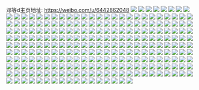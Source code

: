 邓等d主页地址: https://weibo.com/u/6442862048 
![](https://wx4.sinaimg.cn/mw2000/00721AJOly1h95spnhd5oj30u00xmq8a.jpg) 
![](https://wx4.sinaimg.cn/mw2000/00721AJOly1h95spkialoj31400u010x.jpg) 
![](https://wx4.sinaimg.cn/mw2000/00721AJOly1h95spobm4jj30u0140n15.jpg) 
![](https://wx4.sinaimg.cn/mw2000/00721AJOly1h95spgitj1j30sg2tx4qp.jpg) 
![](https://wx4.sinaimg.cn/mw2000/00721AJOly1h95sperrouj30sg1n9wxk.jpg) 
![](https://wx4.sinaimg.cn/mw2000/00721AJOly1h95sphkuw5j30sg3aib0l.jpg) 
![](https://wx4.sinaimg.cn/mw2000/00721AJOly1h95spi5mxtj30u013gtcj.jpg) 
![](https://wx4.sinaimg.cn/mw2000/00721AJOly1h95spjftknj30u014e46x.jpg) 
![](https://wx4.sinaimg.cn/mw2000/00721AJOly1h95spiltksj30u014044t.jpg) 
![](https://wx4.sinaimg.cn/mw2000/00721AJOly1h93s0tijxgj33402c01l0.jpg) 
![](https://wx4.sinaimg.cn/mw2000/00721AJOly1h93s0uff21j32801o0tpm.jpg) 
![](https://wx4.sinaimg.cn/mw2000/00721AJOly1h93s0v0jnvj32801o0qis.jpg) 
![](https://wx4.sinaimg.cn/mw2000/00721AJOly1h93s1133mgj33402c0kjm.jpg) 
![](https://wx4.sinaimg.cn/mw2000/00721AJOly1h92g4duuvvj30t41ejajz.jpg) 
![](https://wx4.sinaimg.cn/mw2000/00721AJOly1h92g46jkisj30u013edrh.jpg) 
![](https://wx4.sinaimg.cn/mw2000/00721AJOly1h92g47esedj30u010z4ag.jpg) 
![](https://wx4.sinaimg.cn/mw2000/00721AJOly1h92g49671nj30u0140tkg.jpg) 
![](https://wx4.sinaimg.cn/mw2000/00721AJOly1h92g4a99mcj30u0140nca.jpg) 
![](https://wx4.sinaimg.cn/mw2000/00721AJOly1h8t6l6sllaj30vc15sqc1.jpg) 
![](https://wx4.sinaimg.cn/mw2000/00721AJOly1h8t6kig0zhj31o02hzapd.jpg) 
![](https://wx4.sinaimg.cn/mw2000/00721AJOly1h8t6khunvcj30vc15sais.jpg) 
![](https://wx4.sinaimg.cn/mw2000/00721AJOly1h8t6kivfd2j30yq0u0tfb.jpg) 
![](https://wx4.sinaimg.cn/mw2000/00721AJOly1h8t6kl86ypj30k00zk0zv.jpg) 
![](https://wx4.sinaimg.cn/mw2000/00721AJOly1h8i7bwes0xj30u0159tc4.jpg) 
![](https://wx4.sinaimg.cn/mw2000/00721AJOly1h8i7c12bcdj30u01sy0wo.jpg) 
![](https://wx4.sinaimg.cn/mw2000/00721AJOly1h89mmu62hpj30vc15stq4.jpg) 
![](https://wx4.sinaimg.cn/mw2000/00721AJOly1h89mmrvub9j31o0280u0y.jpg) 
![](https://wx4.sinaimg.cn/mw2000/00721AJOly1h89mn45pthj32dc35skjn.jpg) 
![](https://wx4.sinaimg.cn/mw2000/00721AJOly1h89mna35akj32dd35skjm.jpg) 
![](https://wx4.sinaimg.cn/mw2000/00721AJOly1h89mngnpe6j30vc15swxv.jpg) 
![](https://wx4.sinaimg.cn/mw2000/00721AJOly1h89mnjmspij30sg23u1kx.jpg) 
![](https://wx4.sinaimg.cn/mw2000/00721AJOly1h89mrr4pe3j31o02801kx.jpg) 
![](https://wx4.sinaimg.cn/mw2000/00721AJOly1h7ysvomhwpj31400u0jz0.jpg) 
![](https://wx4.sinaimg.cn/mw2000/00721AJOly1h7ysvrb06gj30u0140tgn.jpg) 
![](https://wx4.sinaimg.cn/mw2000/00721AJOly1h7ysvqcsytj31400u0jy0.jpg) 
![](https://wx4.sinaimg.cn/mw2000/00721AJOly1h7ysvpewkvj31400u0n3g.jpg) 
![](https://wx4.sinaimg.cn/mw2000/00721AJOly1h7ysvs5wkej31400u044j.jpg) 
![](https://wx4.sinaimg.cn/mw2000/00721AJOly1h7ysvsyopxj31400u0wlq.jpg) 
![](https://wx4.sinaimg.cn/mw2000/00721AJOly1h7um1n0t8zj31qo2bku0x.jpg) 
![](https://wx4.sinaimg.cn/mw2000/00721AJOly1h7um1i3udhj31qo2bke81.jpg) 
![](https://wx4.sinaimg.cn/mw2000/00721AJOly1h7um1qkyovj31qo2bkhdt.jpg) 
![](https://wx4.sinaimg.cn/mw2000/00721AJOly1h7um1rzo2kj30vc15sqk7.jpg) 
![](https://wx4.sinaimg.cn/mw2000/00721AJOly1h7um1xrmg9j31qo2bku0x.jpg) 
![](https://wx4.sinaimg.cn/mw2000/00721AJOly1h7um212se4j31q0264b29.jpg) 
![](https://wx4.sinaimg.cn/mw2000/00721AJOly1h7um27wqkjj30vc15sdn7.jpg) 
![](https://wx4.sinaimg.cn/mw2000/00721AJOly1h7ryyxm9jpj30u0140do9.jpg) 
![](https://wx4.sinaimg.cn/mw2000/00721AJOly1h7ryywwyzuj30u0140k0g.jpg) 
![](https://wx4.sinaimg.cn/mw2000/00721AJOly1h7ryyxwj4tj30u0140k07.jpg) 
![](https://wx4.sinaimg.cn/mw2000/00721AJOly1h7ryyy746tj31400u0qd2.jpg) 
![](https://wx4.sinaimg.cn/mw2000/00721AJOly1h7ryyynr6fj30u00y9aja.jpg) 
![](https://wx4.sinaimg.cn/mw2000/00721AJOly1h7ryyyymxtj30u0140wjv.jpg) 
![](https://wx4.sinaimg.cn/mw2000/00721AJOly1h7ryz07ko8j30u01hc7bm.jpg) 
![](https://wx4.sinaimg.cn/mw2000/00721AJOly1h7ogyw5nr0j31o0280hdt.jpg) 
![](https://wx4.sinaimg.cn/mw2000/00721AJOly1h7oa7pm7ooj31o0280qv5.jpg) 
![](https://wx4.sinaimg.cn/mw2000/00721AJOly1h7oa7vgrtsj31o0280npd.jpg) 
![](https://wx4.sinaimg.cn/mw2000/00721AJOly1h7oa7j74a7j31o0280b29.jpg) 
![](https://wx4.sinaimg.cn/mw2000/00721AJOly1h7oa80ao70j31o0280qv5.jpg) 
![](https://wx4.sinaimg.cn/mw2000/00721AJOly1h7mdqpd0itj30u0140ah8.jpg) 
![](https://wx4.sinaimg.cn/mw2000/00721AJOly1h7mdqprvpxj30u00wljwe.jpg) 
![](https://wx4.sinaimg.cn/mw2000/00721AJOly1h7mdqohax7j30u0140tby.jpg) 
![](https://wx4.sinaimg.cn/mw2000/00721AJOly1h7mdqqjewqj30u0140gpz.jpg) 
![](https://wx4.sinaimg.cn/mw2000/00721AJOly1h77g549ztwj30u0140aef.jpg) 
![](https://wx4.sinaimg.cn/mw2000/00721AJOly1h77g50zqjoj30u0140wls.jpg) 
![](https://wx4.sinaimg.cn/mw2000/00721AJOly1h77g4ws9arj30u0140gvg.jpg) 
![](https://wx4.sinaimg.cn/mw2000/00721AJOly1h77g413jmdj30u0140tch.jpg) 
![](https://wx4.sinaimg.cn/mw2000/00721AJOly1h77g56xvcwj30u01400zh.jpg) 
![](https://wx4.sinaimg.cn/mw2000/00721AJOgy1h72r9qxgxlj30sg23udhk.jpg) 
![](https://wx4.sinaimg.cn/mw2000/00721AJOgy1h72r9szqhxj33402c0hdu.jpg) 
![](https://wx4.sinaimg.cn/mw2000/00721AJOgy1h72r9x1nkuj31nz24vq6p.jpg) 
![](https://wx4.sinaimg.cn/mw2000/00721AJOgy1h72rac7kqdj31o0280qv5.jpg) 
![](https://wx4.sinaimg.cn/mw2000/00721AJOgy1h72r9ys6dmj32c03401ky.jpg) 
![](https://wx4.sinaimg.cn/mw2000/00721AJOgy1h72ra4i9zfj31nz27cb2a.jpg) 
![](https://wx4.sinaimg.cn/mw2000/00721AJOgy1h72ra8j4gaj31o0280b29.jpg) 
![](https://wx4.sinaimg.cn/mw2000/00721AJOgy1h72r9oq1p4j31o02804qp.jpg) 
![](https://wx4.sinaimg.cn/mw2000/00721AJOgy1h72ranvsn7j32801o0kjm.jpg) 
![](https://wx4.sinaimg.cn/mw2000/00721AJOly1h6y9z3jkwdj31o0280u0x.jpg) 
![](https://wx4.sinaimg.cn/mw2000/00721AJOly1h6s2li5n52j31o02804qq.jpg) 
![](https://wx4.sinaimg.cn/mw2000/00721AJOly1h6s2lmykaij31o028013b.jpg) 
![](https://wx4.sinaimg.cn/mw2000/00721AJOly1h6s2lcecg3j31o02807wi.jpg) 
![](https://wx4.sinaimg.cn/mw2000/00721AJOly1h6s2m3z5klj30u00tt16t.jpg) 
![](https://wx4.sinaimg.cn/mw2000/00721AJOly1h6qtmz8wdtj31400u0doi.jpg) 
![](https://wx4.sinaimg.cn/mw2000/00721AJOly1h6qtn08anyj31400u0k2f.jpg) 
![](https://wx4.sinaimg.cn/mw2000/00721AJOly1h6qtn17pj3j30u0140tg0.jpg) 
![](https://wx4.sinaimg.cn/mw2000/00721AJOly1h6qtmv9yz2j30tm13i79d.jpg) 
![](https://wx4.sinaimg.cn/mw2000/00721AJOly1h6qtn1tqwkj30u0140q5z.jpg) 
![](https://wx4.sinaimg.cn/mw2000/00721AJOly1h6j3iem6lxj30u014011x.jpg) 
![](https://wx4.sinaimg.cn/mw2000/00721AJOly1h6j3iex0w6j30u011jgtj.jpg) 
![](https://wx4.sinaimg.cn/mw2000/00721AJOly1h6j3idt1lgj30u0140wgm.jpg) 
![](https://wx4.sinaimg.cn/mw2000/00721AJOly1h6j3if8gpej30u010tq7u.jpg) 
![](https://wx4.sinaimg.cn/mw2000/00721AJOly1h6j3ifl7z1j30u0140grn.jpg) 
![](https://wx4.sinaimg.cn/mw2000/00721AJOly1h6j3ifwy96j30u0140ae2.jpg) 
![](https://wx4.sinaimg.cn/mw2000/00721AJOly1h6j3jx60ssj30u0140gs6.jpg) 
![](https://wx4.sinaimg.cn/mw2000/00721AJOly1h6hwlkdbtsj30vc15swr5.jpg) 
![](https://wx4.sinaimg.cn/mw2000/00721AJOly1h6hwllqip0j30vc15s4g2.jpg) 
![](https://wx4.sinaimg.cn/mw2000/00721AJOly1h6hwlna57jj30vc15s40q.jpg) 
![](https://wx4.sinaimg.cn/mw2000/00721AJOly1h6hwlqqzmmj30uy13w4f3.jpg) 
![](https://wx4.sinaimg.cn/mw2000/00721AJOly1h6hwls0gplj30vc15sk6i.jpg) 
![](https://wx4.sinaimg.cn/mw2000/00721AJOly1h63q18j22yj30u0140gug.jpg) 
![](https://wx4.sinaimg.cn/mw2000/00721AJOly1h63q19j29bj30u0140tcf.jpg) 
![](https://wx4.sinaimg.cn/mw2000/00721AJOly1h63q17vwqdj30u01i70v8.jpg) 
![](https://wx4.sinaimg.cn/mw2000/00721AJOly1h63q1a9db3j30u01hcjwg.jpg) 
![](https://wx4.sinaimg.cn/mw2000/00721AJOly1h63q1avvu3j31hc0u0wok.jpg) 
![](https://wx4.sinaimg.cn/mw2000/00721AJOly1h63q1cad3gj30u014074w.jpg) 
![](https://wx4.sinaimg.cn/mw2000/00721AJOly1h5z2vkymdwj315s0vcacz.jpg) 
![](https://wx4.sinaimg.cn/mw2000/00721AJOly1h5z2vkog5aj30vc15swgz.jpg) 
![](https://wx4.sinaimg.cn/mw2000/00721AJOly1h5z2vnbqflj30wi11h75f.jpg) 
![](https://wx4.sinaimg.cn/mw2000/00721AJOly1h5z2vnufaxj30vc15sgss.jpg) 
![](https://wx4.sinaimg.cn/mw2000/00721AJOly1h5z2vor0llj30vc15strf.jpg) 
![](https://wx4.sinaimg.cn/mw2000/00721AJOly1h5z2vpslyyj315s0vc19x.jpg) 
![](https://wx4.sinaimg.cn/mw2000/00721AJOly1h5z2vqsb4hj30vc15s7a7.jpg) 
![](https://wx4.sinaimg.cn/mw2000/00721AJOly1h5z2vr5np5j30vc12c76w.jpg) 
![](https://wx4.sinaimg.cn/mw2000/00721AJOly1h4tg4meb7dj30u01sy0zx.jpg) 
![](https://wx4.sinaimg.cn/mw2000/00721AJOly1h4tg4h56wbj30u0140gx2.jpg) 
![](https://wx4.sinaimg.cn/mw2000/00721AJOly1h39bk7odpnj30u010cgrb.jpg) 
![](https://wx4.sinaimg.cn/mw2000/00721AJOly1h39bk8faqwj30u0140ak4.jpg) 
![](https://wx4.sinaimg.cn/mw2000/00721AJOly1h39bkaavvsj30u0140133.jpg) 
![](https://wx4.sinaimg.cn/mw2000/00721AJOly1h39bkb19uyj30u010g43o.jpg) 
![](https://wx4.sinaimg.cn/mw2000/00721AJOly1h39bkbveg5j31400u0jzu.jpg) 
![](https://wx4.sinaimg.cn/mw2000/00721AJOly1h39bkcna5vj31400u07dx.jpg) 
![](https://wx4.sinaimg.cn/mw2000/00721AJOly1h2qqi706fkj30u01sy0x5.jpg) 
![](https://wx4.sinaimg.cn/mw2000/00721AJOly1h2qqiaae3sj30zg0gegpj.jpg) 
![](https://wx4.sinaimg.cn/mw2000/00721AJOly1h2qqi8duzyj30zg0ge0yp.jpg) 
![](https://wx4.sinaimg.cn/mw2000/00721AJOly1h2qqi9wjlfj30u01oc4cv.jpg) 
![](https://wx4.sinaimg.cn/mw2000/00721AJOly1h2qqi32duij31400u0dnr.jpg) 
![](https://wx4.sinaimg.cn/mw2000/00721AJOly1h2qqi9cctzj30u01nnwno.jpg) 
![](https://wx4.sinaimg.cn/mw2000/00721AJOly1h2pkw6llvuj30u01407en.jpg) 
![](https://wx4.sinaimg.cn/mw2000/00721AJOly1h2pkw6umosj30u0140akj.jpg) 
![](https://wx4.sinaimg.cn/mw2000/00721AJOly1h2pkw768w2j30k00zmn53.jpg) 
![](https://wx4.sinaimg.cn/mw2000/00721AJOly1h2pkw7inlsj30k00zkguc.jpg) 
![](https://wx4.sinaimg.cn/mw2000/00721AJOly1h2pkw7vj66j31400u0485.jpg) 
![](https://wx4.sinaimg.cn/mw2000/00721AJOly1h2pkw840y6j31400u0qb5.jpg) 
![](https://wx4.sinaimg.cn/mw2000/00721AJOly1h2pkw8d8yuj30k00zkgq9.jpg) 
![](https://wx4.sinaimg.cn/mw2000/00721AJOly1h2pkw8q9uxj30k00zkaep.jpg) 
![](https://wx4.sinaimg.cn/mw2000/00721AJOly1h2pkwb1x9vj30u01400zk.jpg) 
![](https://wx4.sinaimg.cn/mw2000/00721AJOly1h1t6w42ofsj30u0140qaj.jpg) 
![](https://wx4.sinaimg.cn/mw2000/00721AJOly1h1rtwd6777j30wi16y4ap.jpg) 
![](https://wx4.sinaimg.cn/mw2000/00721AJOly1h1rtwclk48j30wg14an8c.jpg) 
![](https://wx4.sinaimg.cn/mw2000/00721AJOly1h1cumwffe4j30u01su7ku.jpg) 
![](https://wx4.sinaimg.cn/mw2000/00721AJOly1h174i7kgoxj30nw162ju0.jpg) 
![](https://wx4.sinaimg.cn/mw2000/00721AJOly1h174i88s36j30no14kq4s.jpg) 
![](https://wx4.sinaimg.cn/mw2000/00721AJOly1h174i6s5gnj30qf17aq5m.jpg) 
![](https://wx4.sinaimg.cn/mw2000/00721AJOly1h115hy22cej30u0140gtj.jpg) 
![](https://wx4.sinaimg.cn/mw2000/00721AJOly1h0vi2fjo3lj30u0140guy.jpg) 
![](https://wx4.sinaimg.cn/mw2000/00721AJOly1h0vi2g9w7aj30u0140afq.jpg) 
![](https://wx4.sinaimg.cn/mw2000/00721AJOly1h0vi2egow2j30u0140jxq.jpg) 
![](https://wx4.sinaimg.cn/mw2000/00721AJOly1h0vi2h0z4ej30u01400yv.jpg) 
![](https://wx4.sinaimg.cn/mw2000/00721AJOly1h0vi2i3tqij31400u0na9.jpg) 
![](https://wx4.sinaimg.cn/mw2000/00721AJOly1h0vi2jds2gj30u0140n6s.jpg) 
![](https://wx4.sinaimg.cn/mw2000/00721AJOly1h0vi2kfeevj30u0140gte.jpg) 
![](https://wx4.sinaimg.cn/mw2000/00721AJOly1h0vi2lvp0cj31400u0n6o.jpg) 
![](https://wx4.sinaimg.cn/mw2000/00721AJOly1h0vi2o3lagj30u0140n5a.jpg) 
![](https://wx4.sinaimg.cn/mw2000/00721AJOly1h0vi2p554rj30u0140k08.jpg) 
![](https://wx4.sinaimg.cn/mw2000/00721AJOly1h0vi2qefq4j30u0140dm4.jpg) 
![](https://wx4.sinaimg.cn/mw2000/00721AJOly1h0vi2r9zyej30u014044r.jpg) 
![](https://wx4.sinaimg.cn/mw2000/00721AJOly1h0vi2sag76j31hc0u0dm0.jpg) 
![](https://wx4.sinaimg.cn/mw2000/00721AJOly1h0sxm0c92bj30vc15s7tm.jpg) 
![](https://wx4.sinaimg.cn/mw2000/00721AJOly1h0sxm12x8cj30zh15ytus.jpg) 
![](https://wx4.sinaimg.cn/mw2000/00721AJOly1h0sxm2n9wvj30vc15sh61.jpg) 
![](https://wx4.sinaimg.cn/mw2000/00721AJOly1h0sxm57eo2j31o0280qv6.jpg) 
![](https://wx4.sinaimg.cn/mw2000/00721AJOly1h0sxlyi5m1j30vc15sh3a.jpg) 
![](https://wx4.sinaimg.cn/mw2000/00721AJOly1h0sxm6fzqzj30vc15swtr.jpg) 
![](https://wx4.sinaimg.cn/mw2000/00721AJOly1h0sxmc351jj31r11llnpe.jpg) 
![](https://wx4.sinaimg.cn/mw2000/00721AJOly1h0sxmh1thaj30vc15sqp9.jpg) 
![](https://wx4.sinaimg.cn/mw2000/00721AJOly1gzq4x9x0ivj30u10u0jyl.jpg) 
![](https://wx4.sinaimg.cn/mw2000/00721AJOly1gzq4xftcx4j30u01hdwqf.jpg) 
![](https://wx4.sinaimg.cn/mw2000/00721AJOly1gzq4x8rk81j30u01hcjyl.jpg) 
![](https://wx4.sinaimg.cn/mw2000/00721AJOly1gzq4xav6jej30u014048r.jpg) 
![](https://wx4.sinaimg.cn/mw2000/00721AJOly1gydcuimzfhj30u0100n84.jpg) 
![](https://wx4.sinaimg.cn/mw2000/00721AJOly1gydcuk7b2sj31400u0k01.jpg) 
![](https://wx4.sinaimg.cn/mw2000/00721AJOly1gydcukzoxzj31400u0dp7.jpg) 
![](https://wx4.sinaimg.cn/mw2000/00721AJOly1gydculwpl1j30y30u0qct.jpg) 
![](https://wx4.sinaimg.cn/mw2000/00721AJOly1gydcuhsbrqj30u00u0dnb.jpg) 
![](https://wx4.sinaimg.cn/mw2000/00721AJOly1gy0pwgo8ytj30vc15sk04.jpg) 
![](https://wx4.sinaimg.cn/mw2000/00721AJOly1gy0pxrhvwbj335s35she0.jpg) 
![](https://wx4.sinaimg.cn/mw2000/00721AJOly1gy0py0hpjnj335s35se87.jpg) 
![](https://wx4.sinaimg.cn/mw2000/00721AJOly1gxeuz8fv88j30v60s10xg.jpg) 
![](https://wx4.sinaimg.cn/mw2000/00721AJOly1gxeuz7vxmzj30u00xgdlw.jpg) 
![](https://wx4.sinaimg.cn/mw2000/00721AJOly1gxdqm49p1nj30u0140grw.jpg) 
![](https://wx4.sinaimg.cn/mw2000/00721AJOly1gxdqm4q5dij30u0140dm8.jpg) 
![](https://wx4.sinaimg.cn/mw2000/00721AJOly1gxdqm4h8y8j30sg0sg40p.jpg) 
![](https://wx4.sinaimg.cn/mw2000/00721AJOly1gx7sxrc5mfj30ya0u0n2a.jpg) 
![](https://wx4.sinaimg.cn/mw2000/00721AJOly1gx7sxrimrlj30u014079x.jpg) 
![](https://wx4.sinaimg.cn/mw2000/00721AJOly1gx7sxs0mmgj31400u0gu9.jpg) 
![](https://wx4.sinaimg.cn/mw2000/00721AJOly1gx0p66ccxzj30u0140wmc.jpg) 
![](https://wx4.sinaimg.cn/mw2000/00721AJOly1gx0p67am09j30u014046f.jpg) 
![](https://wx4.sinaimg.cn/mw2000/00721AJOly1gx0p65azjtj30u0140dmf.jpg) 
![](https://wx4.sinaimg.cn/mw2000/00721AJOly1gwy05vxkusj30vc15s4bf.jpg) 
![](https://wx4.sinaimg.cn/mw2000/00721AJOly1gwy05yetbbj30vc15sdt9.jpg) 
![](https://wx4.sinaimg.cn/mw2000/00721AJOly1gwy05z5wxmj30k00zkn5n.jpg) 
![](https://wx4.sinaimg.cn/mw2000/00721AJOly1gwm22y2w7gj32dc35sb2b.jpg) 
![](https://wx4.sinaimg.cn/mw2000/00721AJOly1gwm23l9nclj32dc35su0y.jpg) 
![](https://wx4.sinaimg.cn/mw2000/00721AJOly1gwm226oqxvj31s035snpe.jpg) 
![](https://wx4.sinaimg.cn/mw2000/00721AJOly1gwm24btgscj32dc35su0z.jpg) 
![](https://wx4.sinaimg.cn/mw2000/00721AJOly1gwm250morfj335s35sqv7.jpg) 
![](https://wx4.sinaimg.cn/mw2000/00721AJOly1gwm2585j66j32c0340e83.jpg) 
![](https://wx4.sinaimg.cn/mw2000/00721AJOly1gwm25jtztij32or24ju0x.jpg) 
![](https://wx4.sinaimg.cn/mw2000/00721AJOly1gwm25o96glj33402c0hdu.jpg) 
![](https://wx4.sinaimg.cn/mw2000/00721AJOly1gwm25sz6hvj30vc15swy1.jpg) 
![](https://wx4.sinaimg.cn/mw2000/00721AJOly1gweszs8chxj32c0340e82.jpg) 
![](https://wx4.sinaimg.cn/mw2000/00721AJOly1gweszq2qbdj32c0340b2b.jpg) 
![](https://wx4.sinaimg.cn/mw2000/00721AJOly1gweszxxz7mj32c0340hdw.jpg) 
![](https://wx4.sinaimg.cn/mw2000/00721AJOly1gwet04tvw8j33341qk7wj.jpg) 
![](https://wx4.sinaimg.cn/mw2000/00721AJOly1gwcc8ml8nwj322r2vte82.jpg) 
![](https://wx4.sinaimg.cn/mw2000/00721AJOly1gwcc8nkeqwj315s0vc7ov.jpg) 
![](https://wx4.sinaimg.cn/mw2000/00721AJOly1gwcc8j7c12j30vc15se70.jpg) 
![](https://wx4.sinaimg.cn/mw2000/00721AJOly1gwcc8oe9k8j30xc0u74hn.jpg) 
![](https://wx4.sinaimg.cn/mw2000/00721AJOly1gwcc8rcgekj32gk24kb2a.jpg) 
![](https://wx4.sinaimg.cn/mw2000/00721AJOly1gwcc8ufb4oj31zx2a4e82.jpg) 
![](https://wx4.sinaimg.cn/mw2000/00721AJOly1gw4k7990mcj30u00yldoz.jpg) 
![](https://wx4.sinaimg.cn/mw2000/00721AJOly1gw4k79ptokj30u01400yo.jpg) 
![](https://wx4.sinaimg.cn/mw2000/00721AJOly1gw4k79x54fj30u014045u.jpg) 
![](https://wx4.sinaimg.cn/mw2000/00721AJOly1gw4k78ws3nj30u01407fr.jpg) 
![](https://wx4.sinaimg.cn/mw2000/00721AJOly1gw4k7a8pvdj30u0140n4t.jpg) 
![](https://wx4.sinaimg.cn/mw2000/00721AJOly1gw4k7ahwcsj30u0140wnx.jpg) 
![](https://wx4.sinaimg.cn/mw2000/00721AJOly1gw4k7arlbwj30u01400z4.jpg) 
![](https://wx4.sinaimg.cn/mw2000/00721AJOly1gw4k7b5o73j30u01407dh.jpg) 
![](https://wx4.sinaimg.cn/mw2000/00721AJOly1gw4k7bo2k8j30u01400zf.jpg) 
![](https://wx4.sinaimg.cn/mw2000/00721AJOly1gv613ashsbj60ts0vojwl02.jpg) 
![](https://wx4.sinaimg.cn/mw2000/00721AJOly1gv613b56b9j30w20u0130.jpg) 
![](https://wx4.sinaimg.cn/mw2000/00721AJOly1gv3io7tjvaj60u014011v02.jpg) 
![](https://wx4.sinaimg.cn/mw2000/00721AJOly1gv3io85wejj60u011kdlg02.jpg) 
![](https://wx4.sinaimg.cn/mw2000/00721AJOly1gv3io8ih37j60u0140dom02.jpg) 
![](https://wx4.sinaimg.cn/mw2000/00721AJOly1gv3io7avdjj30u010nteb.jpg) 
![](https://wx4.sinaimg.cn/mw2000/00721AJOly1gv3io8snq2j30u0113tlc.jpg) 
![](https://wx4.sinaimg.cn/mw2000/00721AJOly1gv3io91tgyj30u00u0mz3.jpg) 
![](https://wx4.sinaimg.cn/mw2000/00721AJOly1gv09xlmploj60qc0y7n2t02.jpg) 
![](https://wx4.sinaimg.cn/mw2000/00721AJOly1gtnjlj4zeoj30u013ztff.jpg) 
![](https://wx4.sinaimg.cn/mw2000/00721AJOly1gtnjlkjt7rj60u0140teu02.jpg) 
![](https://wx4.sinaimg.cn/mw2000/00721AJOly1gtnjljeyaaj30u00vjags.jpg) 
![](https://wx4.sinaimg.cn/mw2000/00721AJOly1gtnjljlnybj30u0140tep.jpg) 
![](https://wx4.sinaimg.cn/mw2000/00721AJOly1gtnjljy5nkj60u01400yq02.jpg) 
![](https://wx4.sinaimg.cn/mw2000/00721AJOly1gtnjlk8kmxj60yq0u047k02.jpg) 
![](https://wx4.sinaimg.cn/mw2000/00721AJOly1gtnjliwu7gj60u01hc10m02.jpg) 
![](https://wx4.sinaimg.cn/mw2000/00721AJOly1gtnjlkx8wtj60u01hcwln02.jpg) 
![](https://wx4.sinaimg.cn/mw2000/00721AJOly1gtbxvtlk6tj30u0140jx7.jpg) 
![](https://wx4.sinaimg.cn/mw2000/00721AJOly1gtbxvv192gj31400u0ds6.jpg) 
![](https://wx4.sinaimg.cn/mw2000/00721AJOly1gtbxvtzuvij30u0140gtv.jpg) 
![](https://wx4.sinaimg.cn/mw2000/00721AJOly1gt2p2kn4iij30u00z4n31.jpg) 
![](https://wx4.sinaimg.cn/mw2000/00721AJOly1gstfyk4eerj31400u011y.jpg) 
![](https://wx4.sinaimg.cn/mw2000/00721AJOly1gstfyl3mqjj30u018aaig.jpg) 
![](https://wx4.sinaimg.cn/mw2000/00721AJOly1gstfylyzg5j30u0140q9m.jpg) 
![](https://wx4.sinaimg.cn/mw2000/00721AJOly1gstfyjfm73j31c10u0wo5.jpg) 
![](https://wx4.sinaimg.cn/mw2000/00721AJOly1gstfyn3mwvj30u01407i1.jpg) 
![](https://wx4.sinaimg.cn/mw2000/00721AJOly1gsov3l539bj30u0140wpw.jpg) 
![](https://wx4.sinaimg.cn/mw2000/00721AJOly1gsov3kqz3nj30u01407bx.jpg) 
![](https://wx4.sinaimg.cn/mw2000/00721AJOly1gskww3u1kpj30u01hcwmm.jpg) 
![](https://wx4.sinaimg.cn/mw2000/00721AJOly1gskww42io1j30u0140qcp.jpg) 
![](https://wx4.sinaimg.cn/mw2000/00721AJOly1gskww4c3otj30u0140al9.jpg) 
![](https://wx4.sinaimg.cn/mw2000/00721AJOly1gskww3dhd1j30u0140wko.jpg) 
![](https://wx4.sinaimg.cn/mw2000/00721AJOly1gskww4lchrj31400u0q7b.jpg) 
